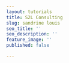 ```yaml
---
layout: tutorials
title: S2L Consulting
slug: sandrine louis
seo_title: ''
seo_description: ''
feature_image: ''
published: false

---
```

